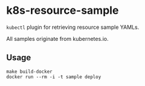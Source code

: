 # k8s-resource-sample

`kubectl` plugin for retrieving resource sample YAMLs.

All samples originate from kubernetes.io.

## Usage

```
make build-docker
docker run --rm -i -t sample deploy
```

